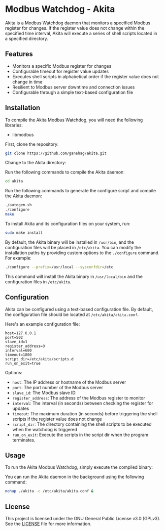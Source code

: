 # Modbus Watchdog - Akita

Akita is a Modbus Watchdog daemon that monitors a specified Modbus register for changes. If the register value does not change within the specified time interval, Akita will execute a series of shell scripts located in a specified directory.

## Features

- Monitors a specific Modbus register for changes
- Configurable timeout for register value updates
- Executes shell scripts in alphabetical order if the register value does not change in time
- Resilient to Modbus server downtime and connection issues
- Configurable through a simple text-based configuration file


## Installation

To compile the Akita Modbus Watchdog, you will need the following libraries:

- libmodbus

First, clone the repository:

```bash
git clone https://github.com/ganehag/akita.git
```

Change to the Akita directory:

Run the following commands to compile the Akita daemon:

```bash
cd akita
```

Run the following commands to generate the configure script and compile the Akita daemon:

```bash
./autogen.sh
./configure
make
```

To install Akita and its configuration files on your system, run:

```bash
sudo make install
```

By default, the Akita binary will be installed in `/usr/bin`, and the configuration files will be placed in `/etc/akita`. You can modify the installation paths by providing custom options to the `./configure` command. For example:

```bash
./configure --prefix=/usr/local --sysconfdir=/etc
```

This command will install the Akita binary in `/usr/local/bin` and the configuration files in `/etc/akita`.

## Configuration

Akita can be configured using a text-based configuration file. By default, the configuration file should be located at `/etc/akita/akita.conf`.

Here's an example configuration file:

```text
host=127.0.0.1
port=502
slave_id=1
register_address=0
interval=600
timeout=1800
script_dir=/etc/akita/scripts.d
run_on_exit=true
```

Options:

- `host`: The IP address or hostname of the Modbus server
- `port`: The port number of the Modbus server
- `slave_id`: The Modbus slave ID
- `register_address`: The address of the Modbus register to monitor
- `interval`: The interval (in seconds) between checking the register for updates
- `timeout`: The maximum duration (in seconds) before triggering the shell scripts if the register value does not change
- `script_dir`: The directory containing the shell scripts to be executed when the watchdog is triggered
- `run_on_exit`: Execute the scripts in the script dir when the program terminates.


## Usage

To run the Akita Modbus Watchdog, simply execute the compiled binary:


You can run the Akita daemon in the background using the following command:

```bash
nohup ./akita -c /etc/akita/akita.conf &
```

## License

This project is licensed under the GNU General Public License v3.0 (GPLv3). See the [LICENSE](LICENSE) file for more information.

